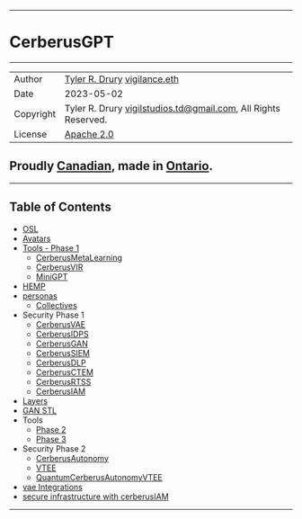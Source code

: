 ----
# CerberusGPT
----

|     |    |
| ---- | ---- |
| Author | [Tyler R. Drury](https://vigilance91.github.io/) [vigilance.eth](https://etherscan.io/address/0x20fc7e34f4acfa8faec8edf0546c57cd77d76bfe) |
| Date | 2023-05-02 |
| Copyright | Tyler R. Drury <vigilstudios.td@gmail.com>, All Rights Reserved. |
| License | [Apache 2.0](https://www.apache.org/licenses/LICENSE-2.0.html) |

## Proudly [Canadian](https://www.canada.ca/en.html), made in [Ontario](https://www.ontario.ca/).

----
## Table of Contents

- [OSL](https://github.com/vigilance91/CerberusGPT/osl.md)
- [Avatars](https://github.com/vigilance91/CerberusGPT/avatars.md)
- [Tools - Phase 1](https://github.com/vigilance91/CerberusGPT/tools/toolsP1.md)
    - [CerberusMetaLearning]()
    - [CerberusVIR]()
    - [MiniGPT]()    
- [HEMP](https://github.com/vigilance91/CerberusGPT/hemp.md)
- [personas](https://github.com/vigilance91/CerberusGPT/personas.md)
    - [Collectives](https://github.com/vigilance91/CerberusGPT/collectives.md)
- Security Phase 1
    - [CerberusVAE](https://github.com/vigilance91/CerberusGPT/security/vae.md)
    - [CerberusIDPS](https://github.com/vigilance91/CerberusGPT/security/idps.md)
    - [CerberusGAN](https://github.com/vigilance91/CerberusGPT/security/GAN.md)
    - [CerberusSIEM](https://github.com/vigilance91/CerberusGPT/security/ctem.md)
    - [CerberusDLP](https://github.com/vigilance91/CerberusGPT/security/dlp.md)
    - [CerberusCTEM](https://github.com/vigilance91/CerberusGPT/security/ctem.md)
    - [CerberusRTSS](https://github.com/vigilance91/CerberusGPT/security/rtss.md)
    - [CerberusIAM](https://github.com/vigilance91/CerberusGPT/security/IAM.md)
- [Layers](https://github.com/vigilance91/CerberusGPT/ioLayers.md)
- [GAN STL](https://github.com/vigilance91/CerberusGPT/ganstl.md)
- Tools
    - [Phase 2](https://github.com/vigilance91/CerberusGPT/tools/toolsP2.md)
    - [Phase 3](https://github.com/vigilance91/CerberusGPT/tools/toolsP3.md)
- Security Phase 2
    - [CerberusAutonomy](https://github.com/vigilance91/CerberusGPT/automation/CerberusAutonomy.md)
    - [VTEE](https://github.com/vigilance91/CerberusGPT/security/vtee.md)
    - [QuantumCerberusAutonomyVTEE](https://github.com/vigilance91/CerberusGPT/automation/QuantumCerberusAutonomyVTEE.md)
- [vae Integrations](https://github.com/vigilance91/security/vaeIntegrations.md)
- [secure infrastructure with cerberusIAM](https://github.com/vigilance91/CerberusGPT)

----
